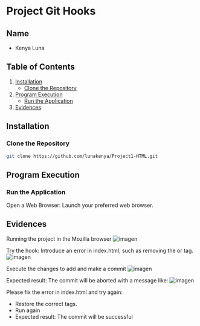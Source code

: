 # Project Git Hooks

## Name

- Kenya Luna

## Table of Contents

1. [Installation](#installation)
   - [Clone the Repository](#clone-the-repository)
2. [Program Execution](#program-execution)
   - [Run the Application](#run-the-application)
3. [Evidences](#evidences)

## Installation
### Clone the Repository

```sh
git clone https://github.com/lunakenya/Project1-HTML.git
```

## Program Execution
### Run the Application

Open a Web Browser: Launch your preferred web browser.

## Evidences
Running the project in the Mozilla browser
![imagen](https://github.com/user-attachments/assets/b6c774c2-553d-48a9-a184-f21bcb73dd2c)

Try the hook:
Introduce an error in index.html, such as removing the <html> or </html> tag.
![imagen](https://github.com/user-attachments/assets/7252171a-a95f-4cc1-8318-ad77cebeabc2)

Execute the changes to add and make a commit
![imagen](https://github.com/user-attachments/assets/0f178cf2-abe9-43f8-bc2d-8bb78d77bc13)

Expected result: The commit will be aborted with a message like:
![imagen](https://github.com/user-attachments/assets/1dca01f5-9237-4ab7-beaf-49fedae879a6)

Please fix the error in index.html and try again:
- Restore the correct tags.
- Run again
- Expected result: The commit will be successful



